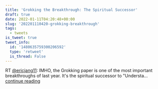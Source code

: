 ```yaml
---
title: 'Grokking the Breakthrough: The Spiritual Successor'
draft: true
date: 2022-01-11T04:20:48+00:00
slug: '202201110420-grokking-breakthrough'
tags:
  - tweets
is_tweet: true
tweet_info:
  id: '1480635759300206592'
  type: 'retweet'
  is_thread: False
---
```




RT [@ericjang11](https://x.com/ericjang11): IMHO, the Grokking paper is one of the most important breakthroughs of last year. It's the spiritual successor to "Understa… [continue reading](https://x.com/sytelus/status/1480635759300206592)
